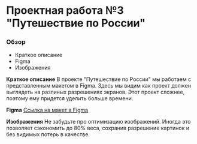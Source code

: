 # Проектная работа №3 "Путешествие по России"

### Обзор
* Краткое описание
* Figma
* Изображения

**Краткое описание**
В проекте "Путешествие по России" мы работаем с представленным макетом в Figma. Здесь мы видим как проект должен выглядеть на разлиных разрешениях экранов. Этот проект сложнее, поэтому ему придется уделить больше времени.

**Figma**
[Ссылка на макет в Figma](https://www.figma.com/file/5S2WSbEFL6awjVWJ0NWL8Q/Sprint-3_-Russia-_-desktop-%2B-mobile?type=design&node-id=63326-0&mode=design&t=SrdSTJMLLxgv5aWq-0)

**Изображения**
Не забудьте про оптимизацию изображений. Иногда это позволяет сэкономить до 80% веса, сохранив разрешение картинок и без видимых потерь в качестве. 